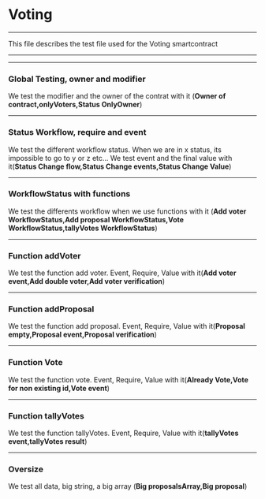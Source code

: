 # Voting
***
This file describes the test file used for the Voting smartcontract
***
***
### **Global Testing, owner and modifier**
We test the modifier and the owner of the contrat with it (**Owner of contract,onlyVoters,Status OnlyOwner**)
***
### **Status Workflow, require and event**
We test the different workflow status. When we are in x status, its impossible to go to y or z etc... We test event and the final value with it(**Status Change flow,Status Change events,Status Change Value**)
***
### **WorkflowStatus with functions**
We test the differents workflow when we use functions with it (**Add voter WorkflowStatus,Add proposal WorkflowStatus,Vote WorkflowStatus,tallyVotes WorkflowStatus**)
***
### **Function addVoter**
We test the function add voter. Event, Require, Value with it(**Add voter event,Add double voter,Add voter verification**)
***
### **Function addProposal**
We test the function add proposal. Event, Require, Value with it(**Proposal empty,Proposal event,Proposal verification**)
***
### **Function Vote**
We test the function vote. Event, Require, Value with it(**Already Vote,Vote for non existing id,Vote event**)
***
### **Function tallyVotes**
We test the function tallyVotes. Event, Require, Value with it(**tallyVotes event,tallyVotes result**)
***
### **Oversize**
We test all data, big string, a big array (**Big proposalsArray,Big proposal**)